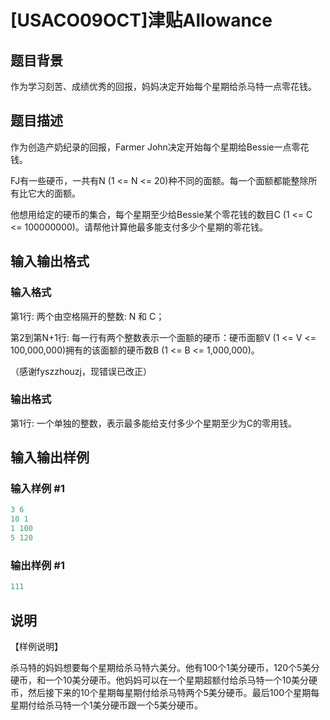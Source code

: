 # [USACO09OCT]津贴Allowance

## 题目背景

作为学习刻苦、成绩优秀的回报，妈妈决定开始每个星期给杀马特一点零花钱。

## 题目描述

作为创造产奶纪录的回报，Farmer John决定开始每个星期给Bessie一点零花钱。

FJ有一些硬币，一共有N (1 <= N <= 20)种不同的面额。每一个面额都能整除所有比它大的面额。

他想用给定的硬币的集合，每个星期至少给Bessie某个零花钱的数目C (1 <= C <= 100000000)。请帮他计算他最多能支付多少个星期的零花钱。

## 输入输出格式

### 输入格式

第1行: 两个由空格隔开的整数: N 和 C；

第2到第N+1行: 每一行有两个整数表示一个面额的硬币：硬币面额V (1 <= V <= 100,000,000)拥有的该面额的硬币数B (1 <= B <= 1,000,000)。

（感谢fyszzhouzj，现错误已改正）

### 输出格式

第1行: 一个单独的整数，表示最多能给支付多少个星期至少为C的零用钱。

## 输入输出样例

### 输入样例 #1

```cpp
3 6
10 1
1 100
5 120
```


### 输出样例 #1

```cpp
111
```


## 说明

【样例说明】

杀马特的妈妈想要每个星期给杀马特六美分。他有100个1美分硬币，120个5美分硬币，和一个10美分硬币。他妈妈可以在一个星期超额付给杀马特一个10美分硬币，然后接下来的10个星期每星期付给杀马特两个5美分硬币。最后100个星期每星期付给杀马特一个1美分硬币跟一个5美分硬币。

